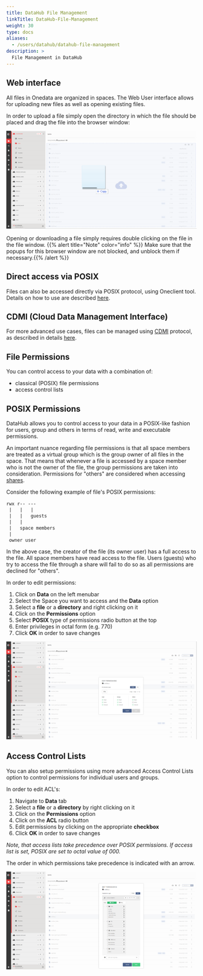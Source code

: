 ```yaml
---
title: DataHub File Management
linkTitle: DataHub-File-Management
weight: 30
type: docs
aliases:
  - /users/datahub/datahub-file-management
description: >
  File Management in DataHub
---
```


## Web interface

All files in Onedata are organized in spaces. The Web User interface allows for
uploading new files as well as opening existing files.

In order to upload a file simply open the directory in which the file should be
placed and drag the file into the browser window:

![drag the file into the browser window](datahub-drag-file.png)

Opening or downloading a file simply requires double clicking on the file in the
file window. 
{{% alert title="Note" color="info" %}} Make sure that the popups for this browser window are not
blocked, and unblock them if necessary.{{% /alert %}} 

## Direct access via POSIX

Files can also be accessed directly via POSIX protocol, using Oneclient tool.
Details on how to use are described
[here](https://onedata.org/#/home/documentation/doc/using_onedata/oneclient.html).

## CDMI (Cloud Data Management Interface)

For more advanced use cases, files can be managed using
[CDMI](http://www.snia.org/cdmi) protocol, as described in details
[here](https://onedata.org/#/home/documentation/doc/advanced/cdmi.html).

## File Permissions

You can control access to your data with a combination of:

- classical (POSIX) file permissions
- access control lists

## POSIX Permissions

DataHub allows you to control access to your data in a POSIX-like fashion for
users, group and others in terms of read, write and executable permissions.

An important nuance regarding file permissions is that all space members are
treated as a virtual group which is the group owner of all files in the space.
That means that whenever a file is accessed by a space member who is not the
owner of the file, the group permissions are taken into consideration.
Permissions for "others" are considered when accessing
[shares](https://onedata.org/#/home/documentation/doc/using_onedata/shares.html).

Consider the following example of file's POSIX permissions:

```shell
rwx r-- ---
 |   |   |
 |   |   guests
 |   |
 |   space members
 |
 owner user
```

In the above case, the creator of the file (its owner user) has a full access to
the file. All space members have read access to the file. Users (guests) who try
to access the file through a share will fail to do so as all permissions are
declined for "others".

In order to edit permissions:

1. Click on **Data** on the left menubar
2. Select the Space you want to access and the **Data** option
1. Select a **file** or a **directory** and right clicking on it
1. Click on the **Permissions** option
1. Select **POSIX** type of permissions radio button at the top
1. Enter privileges in octal form (e.g. 770)
1. Click **OK** in order to save changes

![DataHub POSIX](datahub-posix.png)

## Access Control Lists

You can also setup permissions using more advanced Access Control Lists option
to control permissions for individual users and groups.

In order to edit ACL's:

1. Navigate to **Data** tab
1. Select a **file** or a **directory** by right clicking on it
1. Click on the **Permissions** option
1. Click on the **ACL** radio button
1. Edit permissions by clicking on the appropriate **checkbox**
1. Click **OK** in order to save changes

_Note, that access lists take precedence over POSIX permissions. If access list
is set, POSIX are set to octal value of 000._

The order in which permissions take precedence is indicated with an arrow.

![DataHub ACL](datahub-acl.png)
